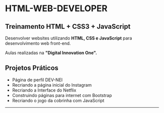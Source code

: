 # HTML-WEB-DEVELOPER
## Treinamento HTML + CSS3 + JavaScript

Desenvolver websites utilizando __HTML, CSS e JavaScript__ para desenvolvimento web front-end.

Aulas realizadas na **"Digital Innovation One".** 

## Projetos Práticos
- Página de perfil DEV-NEI 
- Recriando a página inicial do Instagram
- Recriando a Interface do Netflix
- Construindo páginas para internet com Bootstrap
- Recriando o jogo da cobrinha com JavaScript
___
 
